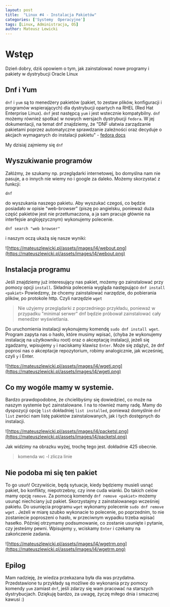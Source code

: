 ```yaml
---
layout: post
title:  "Linux #4 - Instalacja Pakietów"
categories: ['Systemy  Operacyjne']
tags: [Linux, Administracja, OS]
author: Mateusz Lewicki
---
```

# Wstęp

Dzień dobry, dziś opowiem o tym, jak zainstalować nowe programy i pakiety w dystrybucji Oracle Linux

## Dnf i Yum

`dnf` i `yum` są to menedżery pakietów (pakiet, to zestaw plików, konfiguracji i programów wspierających) dla dystrybucji opartych na RHEL (Red Hat Enterprise Linux).
`dnf` jest następcą `yum` i jest wstecznie kompatybilny.
`dnf` możemy również spotkać w nowych wersjach dystrybucji `fedora`. W jej dokumentacji, na temat dnf znajdziemy, że "DNF ułatwia zarządzanie pakietami poprzez automatyczne sprawdzanie zależności oraz decyduje o akcjach wymaganych do instalacji pakietu" - [fedora docs](https://docs.fedoraproject.org/en-US/quick-docs/dnf/)

My dzisiaj zajmiemy się `dnf`

## Wyszukiwanie programów

Załóżmy, że szukamy np. przeglądarki internetowej, bo domyślna nam nie pasuje, a o innych nie wiemy no i google za daleko.
Możemy skorzystać z funkcji:

```
dnf
```

do wyszukania naszego pakietu.
Aby wyszukać czegoś, co będzie posiadało w opisie "web-browser" (piszę po angielsku, ponieważ duża część pakietów jest nie przetłumaczona, a ja sam pracuje głównie na interfejsie anglojęzycznym) wykonujemy polecenie.

```
dnf search "web browser"
```

i naszym oczą ukażą się nasze wyniki:

![https://mateuszlewicki.pl/assets/images/l4/webout.png](https://mateuszlewicki.pl/assets/images/l4/webout.png)

## Instalacja programu

Jeśli znajdziemy już interesujący nas pakiet, możemy go zainstalować przy pomocy opcji `install`.
Składnia polecenia wygląda następująco `dnf install <pakiet>`
Powiedzmy, że chcemy zainstalować narzędzie, do pobierania plików, po protokole http. Czyli narzędzie `wget`

> Nie użyjemy przeglądarki z poprzedniego przykładu, ponieważ w przypadku "minimal serwer" dnf będzie próbował zainstalować cały menedżer wyświetlania.

Do uruchomienia instalacji wykonujemy komendę `sudo dnf install wget`. Program zapyta nas o hasło, które musimy wpisać, (chyba że wykonujemy instalację na użytkowniku root) oraz o akceptację instalacji, jeżeli się zgadzamy, wpisujemy `y` i naciskamy klawisz `Enter`. Może się zdążyć, że dnf poprosi nas o akceptacje repozytorium, robimy analogicznie, jak wcześniej, czyli `y` i Enter.

![https://mateuszlewicki.pl/assets/images/l4/wgeti.png](https://mateuszlewicki.pl/assets/images/l4/wgeti.png)

## Co my wogóle mamy w systemie.

Bardzo prawdopodobne, że chcielibyśmy się dowiedzieć, co może na naszym systemie być zainstalowane.
I na to również mamy radę. Mamy do dyspozycji opcję `list` dokładniej `list installed`, ponieważ domyślnie `dnf list` zwróci nam listę pakietów zainstalowanych, jak i tych dostępnych do instalacji.

![https://mateuszlewicki.pl/assets/images/l4/packetsl.png](https://mateuszlewicki.pl/assets/images/l4/packetsl.png)

Jak widzimy na obrazku wyżej, trochę tego jest. dokładnie 425 obecnie.

> komenda wc -l zlicza linie

## Nie podoba mi się ten pakiet

To go usuń!
Oczywiście, będą sytuacje, kiedy będziemy musieli usnąć pakiet, bo konflikty, niepotrzebny, czy inne cuda wianki.  Do takich celów mamy opcję `remove`.
Za pomocą komendy `dnf remove <pakiet>` możemy usunąć niechciany już pakiet. Skorzystajmy z zainstalowanego wcześniej pakietu.
Do usunięcia programu `wget` wykonamy polecenie `sudo dnf remove wget` . Jeżeli w miarę szubko wykonacie to polecenie, po poprzednim, to nie zostaniecie poproszeni o hasło, w przeciwnym wypadku trzeba wpisać hasełko. Później otrzymamy podsumowanie, co zostanie usunięte i pytanie, czy jesteśmy pewni. Wpisujemy `y`, wciskamy `Enter` i czekamy na zakończenie zadania.

![https://mateuszlewicki.pl/assets/images/l4/wgetrm.png](https://mateuszlewicki.pl/assets/images/l4/wgetrm.png)

## Epilog

Mam nadzieję, że wiedza przekazana była dla was przydatna. Przedstawione tu przykłady są możliwe do wykonania przy pomocy komendy `yum` zamiast `dnf`, jeśli zdarzy się wam pracować na starszych dystrybucjach.
Dziękuję bardzo, za uwagę, życzę miłego dnia i smacznej kawusi :)